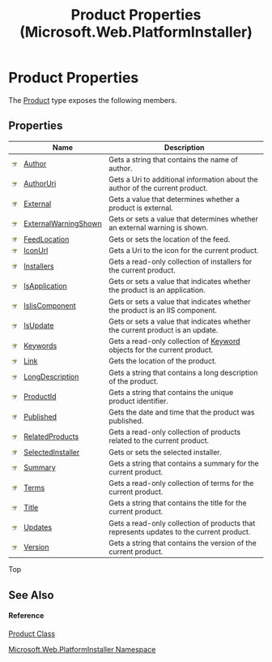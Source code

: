 ﻿---
title: Product Properties  (Microsoft.Web.PlatformInstaller)
TOCTitle: Product Properties
ms:assetid: Properties.T:Microsoft.Web.PlatformInstaller.Product
ms:mtpsurl: https://msdn.microsoft.com/en-us/library/microsoft.web.platforminstaller.product_properties(v=VS.90)
ms:contentKeyID: 22049774
ms.date: 05/02/2012
mtps_version: v=VS.90
---

# Product Properties

The [Product](product-class-microsoft-web-platforminstaller.md) type exposes the following members.

## Properties

<table>
<thead>
<tr class="header">
<th> </th>
<th>Name</th>
<th>Description</th>
</tr>
</thead>
<tbody>
<tr class="odd">
<td><img src="images/Dd565996.pubproperty(en-us,VS.90).gif" title="Public property" alt="Public property" /></td>
<td><a href="product-author-property-microsoft-web-platforminstaller.md">Author</a></td>
<td>Gets a string that contains the name of author.</td>
</tr>
<tr class="even">
<td><img src="images/Dd565996.pubproperty(en-us,VS.90).gif" title="Public property" alt="Public property" /></td>
<td><a href="product-authoruri-property-microsoft-web-platforminstaller.md">AuthorUri</a></td>
<td>Gets a Uri to additional information about the author of the current product.</td>
</tr>
<tr class="odd">
<td><img src="images/Dd565996.pubproperty(en-us,VS.90).gif" title="Public property" alt="Public property" /></td>
<td><a href="product-external-property-microsoft-web-platforminstaller.md">External</a></td>
<td>Gets a value that determines whether a product is external.</td>
</tr>
<tr class="even">
<td><img src="images/Dd565996.pubproperty(en-us,VS.90).gif" title="Public property" alt="Public property" /></td>
<td><a href="product-externalwarningshown-property-microsoft-web-platforminstaller.md">ExternalWarningShown</a></td>
<td>Gets or sets a value that determines whether an external warning is shown.</td>
</tr>
<tr class="odd">
<td><img src="images/Dd565996.pubproperty(en-us,VS.90).gif" title="Public property" alt="Public property" /></td>
<td><a href="product-feedlocation-property-microsoft-web-platforminstaller.md">FeedLocation</a></td>
<td>Gets or sets the location of the feed.</td>
</tr>
<tr class="even">
<td><img src="images/Dd565996.pubproperty(en-us,VS.90).gif" title="Public property" alt="Public property" /></td>
<td><a href="product-iconurl-property-microsoft-web-platforminstaller.md">IconUrl</a></td>
<td>Gets a Uri to the icon for the current product.</td>
</tr>
<tr class="odd">
<td><img src="images/Dd565996.pubproperty(en-us,VS.90).gif" title="Public property" alt="Public property" /></td>
<td><a href="product-installers-property-microsoft-web-platforminstaller.md">Installers</a></td>
<td>Gets a read-only collection of installers for the current product.</td>
</tr>
<tr class="even">
<td><img src="images/Dd565996.pubproperty(en-us,VS.90).gif" title="Public property" alt="Public property" /></td>
<td><a href="product-isapplication-property-microsoft-web-platforminstaller.md">IsApplication</a></td>
<td>Gets or sets a value that indicates whether the product is an application.</td>
</tr>
<tr class="odd">
<td><img src="images/Dd565996.pubproperty(en-us,VS.90).gif" title="Public property" alt="Public property" /></td>
<td><a href="product-isiiscomponent-property-microsoft-web-platforminstaller.md">IsIisComponent</a></td>
<td>Gets or sets a value that indicates whether the product is an IIS component.</td>
</tr>
<tr class="even">
<td><img src="images/Dd565996.pubproperty(en-us,VS.90).gif" title="Public property" alt="Public property" /></td>
<td><a href="product-isupdate-property-microsoft-web-platforminstaller.md">IsUpdate</a></td>
<td>Gets or sets a value that indicates whether the current product is an update.</td>
</tr>
<tr class="odd">
<td><img src="images/Dd565996.pubproperty(en-us,VS.90).gif" title="Public property" alt="Public property" /></td>
<td><a href="product-keywords-property-microsoft-web-platforminstaller.md">Keywords</a></td>
<td>Gets a read-only collection of <a href="keyword-class-microsoft-web-platforminstaller.md">Keyword</a> objects for the current product.</td>
</tr>
<tr class="even">
<td><img src="images/Dd565996.pubproperty(en-us,VS.90).gif" title="Public property" alt="Public property" /></td>
<td><a href="product-link-property-microsoft-web-platforminstaller.md">Link</a></td>
<td>Gets the location of the product.</td>
</tr>
<tr class="odd">
<td><img src="images/Dd565996.pubproperty(en-us,VS.90).gif" title="Public property" alt="Public property" /></td>
<td><a href="product-longdescription-property-microsoft-web-platforminstaller.md">LongDescription</a></td>
<td>Gets a string that contains a long description of the product.</td>
</tr>
<tr class="even">
<td><img src="images/Dd565996.pubproperty(en-us,VS.90).gif" title="Public property" alt="Public property" /></td>
<td><a href="product-productid-property-microsoft-web-platforminstaller.md">ProductId</a></td>
<td>Gets a string that contains the unique product identifier.</td>
</tr>
<tr class="odd">
<td><img src="images/Dd565996.pubproperty(en-us,VS.90).gif" title="Public property" alt="Public property" /></td>
<td><a href="product-published-property-microsoft-web-platforminstaller.md">Published</a></td>
<td>Gets the date and time that the product was published.</td>
</tr>
<tr class="even">
<td><img src="images/Dd565996.pubproperty(en-us,VS.90).gif" title="Public property" alt="Public property" /></td>
<td><a href="product-relatedproducts-property-microsoft-web-platforminstaller.md">RelatedProducts</a></td>
<td>Gets a read-only collection of products related to the current product.</td>
</tr>
<tr class="odd">
<td><img src="images/Dd565996.pubproperty(en-us,VS.90).gif" title="Public property" alt="Public property" /></td>
<td><a href="product-selectedinstaller-property-microsoft-web-platforminstaller.md">SelectedInstaller</a></td>
<td>Gets or sets the selected installer.</td>
</tr>
<tr class="even">
<td><img src="images/Dd565996.pubproperty(en-us,VS.90).gif" title="Public property" alt="Public property" /></td>
<td><a href="product-summary-property-microsoft-web-platforminstaller.md">Summary</a></td>
<td>Gets a string that contains a summary for the current product.</td>
</tr>
<tr class="odd">
<td><img src="images/Dd565996.pubproperty(en-us,VS.90).gif" title="Public property" alt="Public property" /></td>
<td><a href="product-terms-property-microsoft-web-platforminstaller.md">Terms</a></td>
<td>Gets a read-only collection of terms for the current product.</td>
</tr>
<tr class="even">
<td><img src="images/Dd565996.pubproperty(en-us,VS.90).gif" title="Public property" alt="Public property" /></td>
<td><a href="product-title-property-microsoft-web-platforminstaller.md">Title</a></td>
<td>Gets a string that contains the title for the current product.</td>
</tr>
<tr class="odd">
<td><img src="images/Dd565996.pubproperty(en-us,VS.90).gif" title="Public property" alt="Public property" /></td>
<td><a href="product-updates-property-microsoft-web-platforminstaller.md">Updates</a></td>
<td>Gets a read-only collection of products that represents updates to the current product.</td>
</tr>
<tr class="even">
<td><img src="images/Dd565996.pubproperty(en-us,VS.90).gif" title="Public property" alt="Public property" /></td>
<td><a href="product-version-property-microsoft-web-platforminstaller.md">Version</a></td>
<td>Gets a string that contains the version of the current product.</td>
</tr>
</tbody>
</table>


Top

## See Also

#### Reference

[Product Class](product-class-microsoft-web-platforminstaller.md)

[Microsoft.Web.PlatformInstaller Namespace](microsoft-web-platforminstaller-namespace.md)

